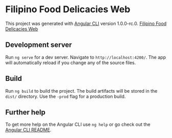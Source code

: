 # Filipino Food Delicacies Web

This project was generated with [Angular CLI](https://github.com/angular/angular-cli) version 1.0.0-rc.0.
[Filipino Food Delicacies Web](https://filipinofooddelicacies-c2fc7.firebaseapp.com)

## Development server
Run `ng serve` for a dev server. Navigate to `http://localhost:4200/`. The app will automatically reload if you change any of the source files.

## Build

Run `ng build` to build the project. The build artifacts will be stored in the `dist/` directory. Use the `-prod` flag for a production build.

## Further help

To get more help on the Angular CLI use `ng help` or go check out the [Angular CLI README](https://github.com/angular/angular-cli/blob/master/README.md).
